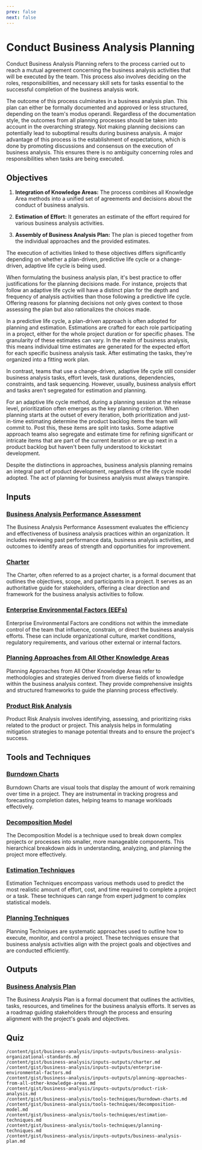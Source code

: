 ```yaml
---
prev: false
next: false
---
```


# Conduct Business Analysis Planning

Conduct Business Analysis Planning refers to the process carried out to reach a mutual agreement concerning the business analysis activities that will be executed by the team. This process also involves deciding on the roles, responsibilities, and necessary skill sets for tasks essential to the successful completion of the business analysis work.

The outcome of this process culminates in a business analysis plan. This plan can either be formally documented and approved or less structured, depending on the team's modus operandi. Regardless of the documentation style, the outcomes from all planning processes should be taken into account in the overarching strategy. Not making planning decisions can potentially lead to suboptimal results during business analysis. A major advantage of this process is the establishment of expectations, which is done by promoting discussions and consensus on the execution of business analysis. This ensures there is no ambiguity concerning roles and responsibilities when tasks are being executed.

## Objectives

1. **Integration of Knowledge Areas:** The process combines all Knowledge Area methods into a unified set of agreements and decisions about the conduct of business analysis.

2. **Estimation of Effort:** It generates an estimate of the effort required for various business analysis activities.

3. **Assembly of Business Analysis Plan:** The plan is pieced together from the individual approaches and the provided estimates.

The execution of activities linked to these objectives differs significantly depending on whether a plan-driven, predictive life cycle or a change-driven, adaptive life cycle is being used.

When formulating the business analysis plan, it's best practice to offer justifications for the planning decisions made. For instance, projects that follow an adaptive life cycle will have a distinct plan for the depth and frequency of analysis activities than those following a predictive life cycle. Offering reasons for planning decisions not only gives context to those assessing the plan but also rationalizes the choices made.

In a predictive life cycle, a plan-driven approach is often adopted for planning and estimation. Estimations are crafted for each role participating in a project, either for the whole project duration or for specific phases. The granularity of these estimates can vary. In the realm of business analysis, this means individual time estimates are generated for the expected effort for each specific business analysis task. After estimating the tasks, they're organized into a fitting work plan.

In contrast, teams that use a change-driven, adaptive life cycle still consider business analysis tasks, effort levels, task durations, dependencies, constraints, and task sequencing. However, usually, business analysis effort and tasks aren't segregated for estimation and planning.

For an adaptive life cycle method, during a planning session at the release level, prioritization often emerges as the key planning criterion. When planning starts at the outset of every iteration, both prioritization and just-in-time estimating determine the product backlog items the team will commit to. Post this, these items are split into tasks. Some adaptive approach teams also segregate and estimate time for refining significant or intricate items that are part of the current iteration or are up next in a product backlog but haven't been fully understood to kickstart development.

Despite the distinctions in approaches, business analysis planning remains an integral part of product development, regardless of the life cycle model adopted. The act of planning for business analysis must always transpire.

## Inputs

### [Business Analysis Performance Assessment](/content/gist/business-analysis/inputs-outputs/business-analysis-organizational-standards.md)

The Business Analysis Performance Assessment evaluates the efficiency and effectiveness of business analysis practices within an organization. It includes reviewing past performance data, business analysis activities, and outcomes to identify areas of strength and opportunities for improvement.

### [Charter](/content/gist/business-analysis/inputs-outputs/charter.md)

The Charter, often referred to as a project charter, is a formal document that outlines the objectives, scope, and participants in a project. It serves as an authoritative guide for stakeholders, offering a clear direction and framework for the business analysis activities to follow.

### [Enterprise Environmental Factors (EEFs)](/content/gist/business-analysis/inputs-outputs/enterprise-environmental-factors.md)

Enterprise Environmental Factors are conditions not within the immediate control of the team that influence, constrain, or direct the business analysis efforts. These can include organizational culture, market conditions, regulatory requirements, and various other external or internal factors.

### [Planning Approaches from All Other Knowledge Areas](/content/gist/business-analysis/inputs-outputs/planning-approaches-from-all-other-knowledge-areas.md)

Planning Approaches from All Other Knowledge Areas refer to methodologies and strategies derived from diverse fields of knowledge within the business analysis context. They provide comprehensive insights and structured frameworks to guide the planning process effectively.

### [Product Risk Analysis](/content/gist/business-analysis/inputs-outputs/product-risk-analysis.md)

Product Risk Analysis involves identifying, assessing, and prioritizing risks related to the product or project. This analysis helps in formulating mitigation strategies to manage potential threats and to ensure the project's success.

## Tools and Techniques

### [Burndown Charts](/content/gist/business-analysis/tools-techniques/burndown-charts.md)

Burndown Charts are visual tools that display the amount of work remaining over time in a project. They are instrumental in tracking progress and forecasting completion dates, helping teams to manage workloads effectively.

### [Decomposition Model](/content/gist/business-analysis/tools-techniques/decomposition-model.md)

The Decomposition Model is a technique used to break down complex projects or processes into smaller, more manageable components. This hierarchical breakdown aids in understanding, analyzing, and planning the project more effectively.

### [Estimation Techniques](/content/gist/business-analysis/tools-techniques/estimation-techniques.md)

Estimation Techniques encompass various methods used to predict the most realistic amount of effort, cost, and time required to complete a project or a task. These techniques can range from expert judgment to complex statistical models.

### [Planning Techniques](/content/gist/business-analysis/tools-techniques/planning-techniques.md)

Planning Techniques are systematic approaches used to outline how to execute, monitor, and control a project. These techniques ensure that business analysis activities align with the project goals and objectives and are conducted efficiently.

## Outputs

### [Business Analysis Plan](/content/gist/business-analysis/inputs-outputs/business-analysis-plan.md)

The Business Analysis Plan is a formal document that outlines the activities, tasks, resources, and timelines for the business analysis efforts. It serves as a roadmap guiding stakeholders through the process and ensuring alignment with the project's goals and objectives.

## Quiz

```quiz
/content/gist/business-analysis/inputs-outputs/business-analysis-organizational-standards.md
/content/gist/business-analysis/inputs-outputs/charter.md
/content/gist/business-analysis/inputs-outputs/enterprise-environmental-factors.md
/content/gist/business-analysis/inputs-outputs/planning-approaches-from-all-other-knowledge-areas.md
/content/gist/business-analysis/inputs-outputs/product-risk-analysis.md
/content/gist/business-analysis/tools-techniques/burndown-charts.md
/content/gist/business-analysis/tools-techniques/decomposition-model.md
/content/gist/business-analysis/tools-techniques/estimation-techniques.md
/content/gist/business-analysis/tools-techniques/planning-techniques.md
/content/gist/business-analysis/inputs-outputs/business-analysis-plan.md
```
